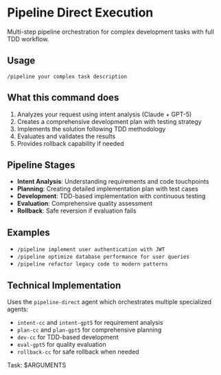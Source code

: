 # Pipeline Direct Execution

Multi-step pipeline orchestration for complex development tasks with full TDD workflow.

## Usage
```
/pipeline your complex task description
```

## What this command does
1. Analyzes your request using intent analysis (Claude + GPT-5)
2. Creates a comprehensive development plan with testing strategy
3. Implements the solution following TDD methodology
4. Evaluates and validates the results
5. Provides rollback capability if needed

## Pipeline Stages
- **Intent Analysis**: Understanding requirements and code touchpoints
- **Planning**: Creating detailed implementation plan with test cases
- **Development**: TDD-based implementation with continuous testing
- **Evaluation**: Comprehensive quality assessment
- **Rollback**: Safe reversion if evaluation fails

## Examples
- `/pipeline implement user authentication with JWT`
- `/pipeline optimize database performance for user queries`
- `/pipeline refactor legacy code to modern patterns`

## Technical Implementation
Uses the `pipeline-direct` agent which orchestrates multiple specialized agents:
- `intent-cc` and `intent-gpt5` for requirement analysis
- `plan-cc` and `plan-gpt5` for comprehensive planning
- `dev-cc` for TDD-based development
- `eval-gpt5` for quality evaluation
- `rollback-cc` for safe rollback when needed

Task: $ARGUMENTS